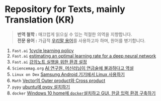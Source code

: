 # Repository for Texts, mainly Translation (KR)

> **번역 철학 :** 매끄럽게 읽으실 수 있는 적절한 의역을 지향합니다.  
> **전문 용어 :** 가급적 <a href='http://taewan.kim/docs/ml_glossary/'>우리말 용어</a>를 사용하고자 하며, 원어를 병기합니다.

1. `Fast.ai` [1cycle learning policy](https://github.com/jehyunlee/texts/blob/master/1cycle-learning-rate-policy/text.md)
2. `Fast.ai` [estimating an optimal learning rate for a deep neural network](https://github.com/jehyunlee/texts/blob/master/estimating_an_optimal_learning_rate_for_a_deep_neural_network/text.md)
3. `Fast.ai` [강의노트 실행을 위한 환경 설정](https://github.com/jehyunlee/texts/blob/master/notes_Hiromi_Suenaga/00_setting.md)
4. `Sciencemag.org` [AI 연구원, 머신러닝이 연금술에 불과하다고 역설](https://github.com/jehyunlee/texts/blob/master/AI_researchers_allege_that_machine_learning_is_alchemy/text.md)
5. `Linux on Dex` [Samsung Android 기기에서 Linux 사용하기](https://github.com/jehyunlee/texts/blob/master/Linux_on_Dex/text.md)
6. `Math` [Vector의 Outer product와 Cross product](https://raw.githack.com/jehyunlee/texts/master/op_and_cp/outerproduct_and_crossproduct.html)
7. `pypy` [ubuntu에 pypy 설치하기](https://github.com/jehyunlee/texts/blob/master/pypy_install_ubuntu/text.md)
8. `docker` [Windows 10 home에 `docker`설치하고 GUI, 한글 입력 환경 구축하기](https://github.com/jehyunlee/docker/blob/master/Win10Home/text.md)  
